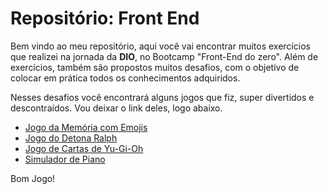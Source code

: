 # Repositório: Front End

Bem vindo ao meu repositório, aqui você vai encontrar muitos exercícios que realizei na jornada da **DIO**, no Bootcamp "Front-End do zero". Além de exercícios, também são propostos muitos desafios, com o objetivo de colocar em prática todos os conhecimentos adquiridos.

Nesses desafios você encontrará alguns jogos que fiz, super divertidos e descontraídos. Vou deixar o link deles, logo abaixo.
- [Jogo da Memória com Emojis](https://camillybeatrizgomes.github.io/front-end/desafios/jogo-da-memoria-com-emojis/)
- [Jogo do Detona Ralph](https://camillybeatrizgomes.github.io/front-end/desafios/game-detona-ralph/)
- [Jogo de Cartas de Yu-Gi-Oh](https://camillybeatrizgomes.github.io/front-end/desafios/jogo-de-cartas-de-yugioh/)
- [Simulador de Piano](https://camillybeatrizgomes.github.io/front-end/desafios/simulador-de-piano/)

Bom Jogo!
